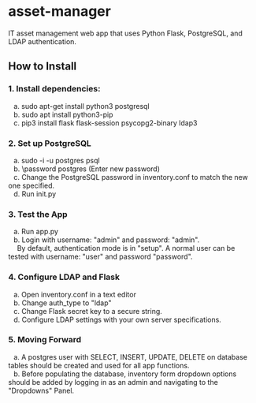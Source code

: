 # asset-manager
IT asset management web app that uses Python Flask, PostgreSQL, and LDAP authentication.


## How to Install
### 1. Install dependencies:
&ensp; a. sudo apt-get install python3 postgresql  
&ensp; b. sudo apt install python3-pip  
&ensp; c. pip3 install flask flask-session psycopg2-binary ldap3  
  
### 2. Set up PostgreSQL
&ensp; a. sudo -i -u postgres psql  
&ensp; b. \password postgres (Enter new password)  
&ensp; c. Change the PostgreSQL password in inventory.conf to match the new one specified.  
&ensp; d. Run init.py  
  
### 3. Test the App
&ensp; a. Run app.py  
&ensp; b. Login with username: "admin" and password: "admin".  
&emsp; By default, authentication mode is in "setup". A normal user can be tested with username: "user" and password "password".

### 4. Configure LDAP and Flask
&ensp; a. Open inventory.conf in a text editor  
&ensp; b. Change auth_type to "ldap"  
&ensp; c. Change Flask secret key to a secure string.  
&ensp; d. Configure LDAP settings with your own server specifications.  
  
### 5. Moving Forward
&ensp; a. A postgres user with SELECT, INSERT, UPDATE, DELETE on database tables should be created and used for all app functions.  
&ensp; b. Before populating the database, inventory form dropdown options should be added by logging in as an admin and navigating to the "Dropdowns" Panel.
